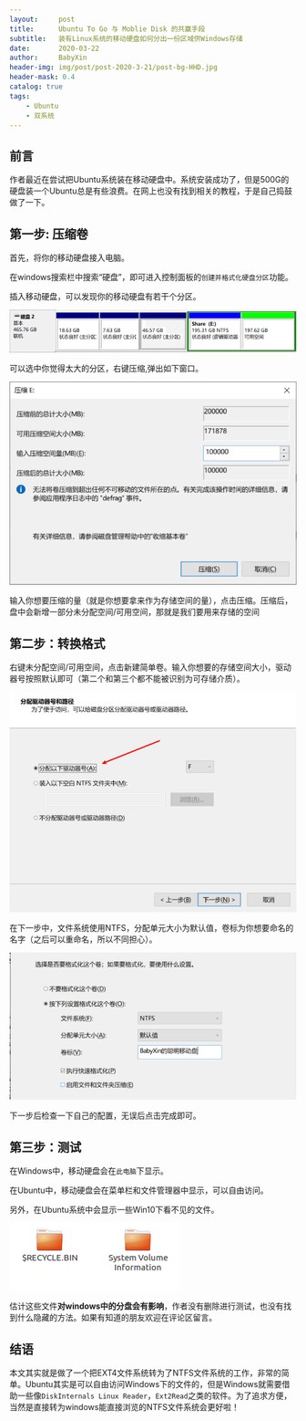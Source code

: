 ```yaml
---
layout:     post
title:      Ubuntu To Go 与 Moblie Disk 的共赢手段
subtitle:   装有Linux系统的移动硬盘如何分出一份区域供Windows存储
date:       2020-03-22
author:     BabyXin
header-img: img/post/post-2020-3-21/post-bg-HHD.jpg
header-mask: 0.4
catalog: true
tags:
    - Ubuntu
    - 双系统
---
```


## 前言

作者最近在尝试把Ubuntu系统装在移动硬盘中。系统安装成功了，但是500G的硬盘装一个Ubuntu总是有些浪费。在网上也没有找到相关的教程，于是自己捣鼓做了一下。



## 第一步: 压缩卷

首先，将你的移动硬盘接入电脑。

在windows搜索栏中搜索“硬盘”，即可进入控制面板的`创建并格式化硬盘分区`功能。

插入移动硬盘，可以发现你的移动硬盘有若干个分区。

![](/img/post/post-2020-3-21/post-body-disk.png)

可以选中你觉得太大的分区，右键压缩,弹出如下窗口。

![](/img/post/post-2020-3-21/post-body-space.png)

输入你想要压缩的量（就是你想要拿来作为存储空间的量），点击压缩。压缩后，盘中会新增一部分未分配空间/可用空间，那就是我们要用来存储的空间


## 第二步：转换格式

右键未分配空间/可用空间，点击新建简单卷。输入你想要的存储空间大小，驱动器号按照默认即可（第二个和第三个都不能被识别为可存储介质）。

![](/img/post/post-2020-3-21/post-body-select.png)

在下一步中，文件系统使用NTFS，分配单元大小为默认值，卷标为你想要命名的名字（之后可以重命名，所以不同担心）。

![](/img/post/post-2020-3-21/post-body-format.png)

下一步后检查一下自己的配置，无误后点击完成即可。

## 第三步：测试

在Windows中，移动硬盘会在`此电脑`下显示。

在Ubuntu中，移动硬盘会在菜单栏和文件管理器中显示，可以自由访问。

另外，在Ubuntu系统中会显示一些Win10下看不见的文件。

![](/img/post/post-2020-3-21/post-body-folder.png)

估计这些文件**对windows中的分盘会有影响**，作者没有删除进行测试，也没有找到什么隐藏的方法。如果有知道的朋友欢迎在评论区留言。


## 结语

本文其实就是做了一个把EXT4文件系统转为了NTFS文件系统的工作，非常的简单。Ubuntu其实是可以自由访问Windows下的文件的，但是Windows就需要借助一些像`DiskInternals Linux Reader`，`Ext2Read`之类的软件。为了追求方便，当然是直接转为windows能直接浏览的NTFS文件系统会更好啦！